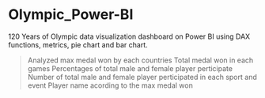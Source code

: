 # Olympic_Power-BI
120 Years of Olympic data visualization dashboard on Power BI using DAX functions, metrics, pie chart and bar chart.
> Analyzed max medal won by each countries
> Total medal won in each games
> Percentages of total male and female player perticipate
> Number of total male and female player perticipated in each sport and event
> Player name acording to the max medal won 
